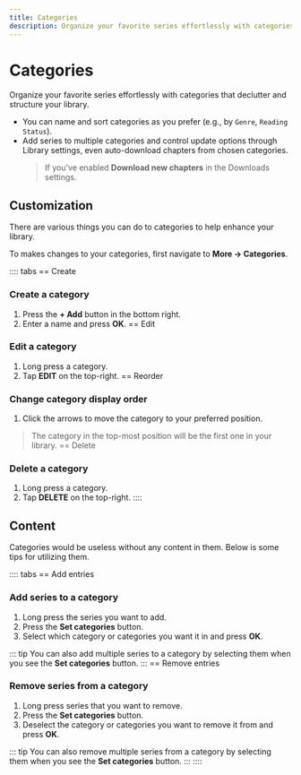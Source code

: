 ```yaml
---
title: Categories
description: Organize your favorite series effortlessly with categories that declutter and structure your library.
---
```


# Categories

Organize your favorite series effortlessly with categories that declutter and structure your library.

- You can name and sort categories as you prefer (e.g., by `Genre`, `Reading Status`).
- Add series to multiple categories and control update options through Library settings, even auto-download chapters from chosen categories.
  > If you've enabled **Download new chapters** in the Downloads settings.


## Customization

There are various things you can do to categories to help enhance your library.

To makes changes to your categories, first navigate to **More -> Categories**.

:::: tabs
== Create
### Create a category

1. Press the **+ Add** button in the bottom right.
1. Enter a name and press **OK**.
== Edit
### Edit a category

1. Long press a category.
1. Tap **EDIT** on the top-right.
== Reorder
### Change category display order

1. Click the arrows to move the category to your preferred position.
  > The category in the top-most position will be the first one in your library.
== Delete
### Delete a category

1. Long press a category.
2. Tap **DELETE** on the top-right.
::::

## Content

Categories would be useless without any content in them.
Below is some tips for utilizing them.

:::: tabs
== Add entries
### Add series to a category

1. Long press the series you want to add.
2. Press the **Set categories** button.
3. Select which category or categories you want it in and press **OK**.

::: tip
You can also add multiple series to a category by selecting them when you see the **Set categories** button.
:::
== Remove entries
### Remove series from a category

1. Long press series that you want to remove.
2. Press the **Set categories** button.
3. Deselect the category or categories you want to remove it from and press **OK**.

::: tip
You can also remove multiple series from a category by selecting them when you see the **Set categories** button.
:::
::::
